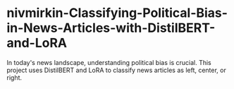# nivmirkin-Classifying-Political-Bias-in-News-Articles-with-DistilBERT-and-LoRA
In today's news landscape, understanding political bias is crucial. This project uses DistilBERT and LoRA to classify news articles as left, center, or right.
